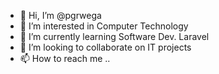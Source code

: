 - 👋 Hi, I’m @pgrwega
- 👀 I’m interested in Computer Technology
- 🌱 I’m currently learning Software Dev. Laravel
- 💞️ I’m looking to collaborate on IT projects
- 📫 How to reach me ..

<!---
pgrwega/pgrwega is a ✨ special ✨ repository because its `README.md` (this file) appears on your GitHub profile.
You can click the Preview link to take a look at your changes.
--->
